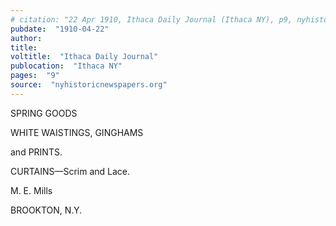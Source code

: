 ```yaml
---
# citation: "22 Apr 1910, Ithaca Daily Journal (Ithaca NY), p9, nyhistoricnewspapers.org."
pubdate:  "1910-04-22"
author: 
title: 
voltitle:  "Ithaca Daily Journal"
publocation:  "Ithaca NY"
pages:  "9"
source:  "nyhistoricnewspapers.org"
---
```


SPRING GOODS

WHITE WAISTINGS, GINGHAMS

and PRINTS.

CURTAINS—Scrim and Lace.

M. E. Mills

BROOKTON, N.Y. 


